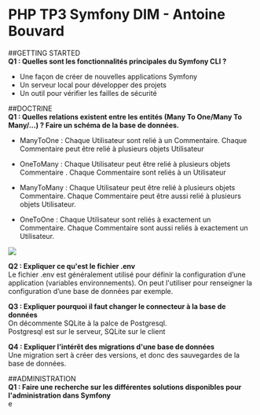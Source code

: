 **PHP TP3 Symfony DIM - Antoine Bouvard**
=

##GETTING STARTED  
**Q1 : Quelles sont les fonctionnalités principales du Symfony CLI ?**  
- Une façon de créer de nouvelles applications Symfony
- Un serveur local pour développer des projets
- Un outil pour vérifier les failles de sécurité


##DOCTRINE  
**Q1 : Quelles relations existent entre les entités (Many To One/Many To Many/...) ? Faire un schéma de la base de données.**  
- ManyToOne  : Chaque Utilisateur sont relié à un Commentaire.
               Chaque Commentaire peut être relié à plusieurs objets Utilisateur

- OneToMany  : Chaque Utilisateur peut être relié à plusieurs objets Commentaire .
               Chaque Commentaire sont reliés à un Utilisateur

- ManyToMany : Chaque Utilisateur peut être relié à plusieurs objets Commentaire.
               Chaque Commentaire peut être aussi relié à plusieurs objets Utilisateur.

- OneToOne   : Chaque Utilisateur sont reliés à exactement un Commentaire.
               Chaque Commentaire sont aussi reliés à exactement un Utilisateur.
			   
![](https://i.imgur.com/dfOSrix.png)


**Q2 : Expliquer ce qu'est le fichier .env**  
Le fichier .env est généralement utilisé pour définir la configuration d’une application (variables environnements). 
On peut l'utiliser pour renseigner la configuration d’une base de données par exemple.


**Q3 : Expliquer pourquoi il faut changer le connecteur à la base de données**  
On décommente SQLite à la palce de Postgresql.  
Postgresql est sur le serveur, SQLite sur le client


**Q4 : Expliquer l'intérêt des migrations d'une base de données**  
Une migration sert à créer des versions, et donc des sauvegardes de la base de données.


##ADMINISTRATION  
**Q1 : Faire une recherche sur les différentes solutions disponibles pour l'administration dans Symfony**  
e























